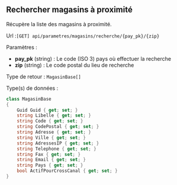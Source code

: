 ## <span id='rechercher'>Rechercher magasins à proximité</span>

Récupère la liste des magasins à proximité.

Url :`[GET] api/parametres/magasins/recherche/{pay_pk}/{zip}`

Paramètres : 

- **pay_pk** (string) : Le code (ISO 3) pays où effectuer la recherche
- **zip** (string) : Le code postal du lieu de recherche

Type de retour : `MagasinBase[]`

Type(s) de données :

```csharp
class MagasinBase
{
	Guid Guid { get; set; }
	string Libelle { get; set; }
	string Code { get; set; }
	string CodePostal { get; set; }
	string Adresse { get; set; }
	string Ville { get; set; }
	string AdressesIP { get; set; }
	string Telephone { get; set; }
	string Fax { get; set; }
	string Email { get; set; }
	string Pays { get; set; }
	bool ActifPourCrossCanal { get; set; }
}

```
